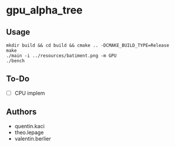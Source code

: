 # gpu_alpha_tree

## Usage

```
mkdir build && cd build && cmake .. -DCMAKE_BUILD_TYPE=Release
make
./main -i ../resources/batiment.png -m GPU
./bench
```

## To-Do

- [ ] CPU implem

## Authors

- quentin.kaci
- theo.lepage
- valentin.berlier